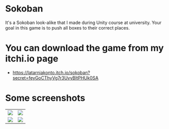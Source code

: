 # Sokoban
It's a Sokoban look-alike that I made during Unity course at university. Your goal in this game is to push all boxes to their correct places.

# You can download the game from my itchi.io page
* https://latarniakonto.itch.io/sokoban?secret=feyGoCThyVg7r3UvyBltPHUk0SA

# Some screenshots


|                          |                          |
---------------------------|---------------------------
![](https://i.imgur.com/w7UfUIJ.png)  |  ![](https://i.imgur.com/ycqmtGV.png)
![](https://i.imgur.com/Wg88yDT.png)  |  ![](https://i.imgur.com/xxwQKs0.png)
